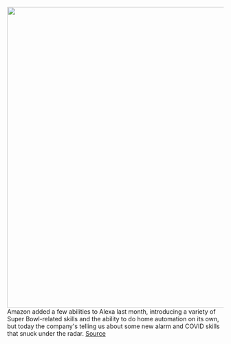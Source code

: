 <img src='https://cdn.vox-cdn.com/thumbor/hhkP3ACrmMNRIkPiDhWxLzXdQDk=/0x0:2050x1367/1200x800/filters:focal(861x520:1189x848)/cdn.vox-cdn.com/uploads/chorus_image/image/68766105/dseifert_201025_4263_0001.0.0.jpg' width='700px' /><br/>
Amazon added a few abilities to Alexa last month, introducing a variety of Super Bowl-related skills and the ability to do home automation on its own, but today the company's telling us about some new alarm and COVID skills that snuck under the radar.
<a href='https://www.theverge.com/2021/2/3/22265174/amazon-alexa-minions-spongebob-alarm-sounds-covid-test-vaccine-trial-skills'> Source <a/>